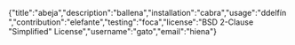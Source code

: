 {"title":"abeja","description":"ballena","installation":"cabra","usage":"ddelfín","contribution":"elefante","testing":"foca","license":"BSD 2-Clause \"Simplified\" License","username":"gato","email":"hiena"}